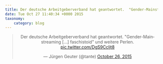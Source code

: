 ```yaml
---
title: Der deutsche Arbeitgeberverband hat geantwortet.  "Gender-Mainstreaming […] faschistoid" und weitere Perlen. http://twitter.com/tante/status/658695340795760641/photo/1
date: Tue Oct 27 11:40:34 +0000 2015
taxonomy:
    category: blog
---
```

<blockquote class="twitter-tweet" align="center" width="350"><p lang="de" dir="ltr">Der deutsche Arbeitgeberverband hat geantwortet. &#10;&quot;Gender-Mainstreaming […] faschistoid&quot; und weitere Perlen. <a href="http://twitter.com/tante/status/658695340795760641/photo/1">pic.twitter.com/DgS9CcIjt8</a></p>&mdash; Jürgen Geuter (@tante) <a href="https://twitter.com/tante/status/658695340795760641">October 26, 2015</a></blockquote>

